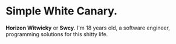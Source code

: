 # Simple White Canary.
**Horizon Witwicky** or **Swcy**. I'm 18 years old, a software engineer, programming solutions for this shitty life.
